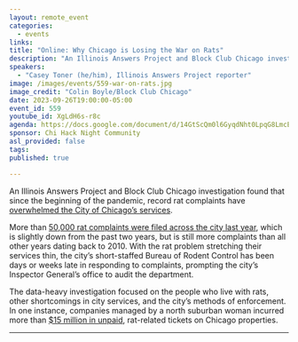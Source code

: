 ```yaml
---
layout: remote_event
categories:
  - events
links: 
title: "Online: Why Chicago is Losing the War on Rats"
description: "An Illinois Answers Project and Block Club Chicago investigation found that since the beginning of the pandemic, record rat complaints have overwhelmed the City of Chicago’s services. The data-heavy investigation focused on the people who live with rats, other shortcomings in city services, and the city’s methods of enforcement."
speakers:
  - "Casey Toner (he/him), Illinois Answers Project reporter"
image: /images/events/559-war-on-rats.jpg
image_credit: "Colin Boyle/Block Club Chicago"
date: 2023-09-26T19:00:00-05:00
event_id: 559
youtube_id: XgLdH6s-r8c
agenda: https://docs.google.com/document/d/14GtScQm0l6GyqdNht0LpqG8LmcEF7i3COjNJ06PaTj8/edit#
sponsor: Chi Hack Night Community
asl_provided: false
tags: 
published: true

---
```


An Illinois Answers Project and Block Club Chicago investigation found that since the beginning of the pandemic, record rat complaints have [overwhelmed the City of Chicago’s services](https://illinoisanswers.org/2023/08/31/why-chicago-is-losing-the-war-on-rats/#:~:text=The%20city%20bureau%20tapped%20to,a%20third%20of%20Chicago%20homes.). 

More than [50,000 rat complaints were filed across the city last year](https://illinoisanswers.org/2023/08/31/chicago-rat-complaints-map/), which is slightly down from the past two years, but is still more complaints than all other years dating back to 2010. With the rat problem stretching their services thin, the city’s short-staffed Bureau of Rodent Control has been days or weeks late in responding to complaints, prompting the city’s Inspector General’s office to audit the department.

The data-heavy investigation focused on the people who live with rats, other shortcomings in city services, and the city’s methods of enforcement. In one instance, companies managed by a north suburban woman incurred more than [$15 million in unpaid](https://illinoisanswers.org/2023/08/31/unpaid-rat-tickets/), rat-related tickets on Chicago properties.

---


